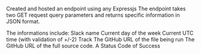 Created and hosted an endpoint using any Expressjs
The endpoint takes two GET request query parameters and returns specific information in JSON format.

The informations include:
Slack name
Current day of the week
Current UTC time (with validation of +/-2)
Track
The GitHub URL of the file being run
The GitHub URL of the full source code.
A  Status Code of Success